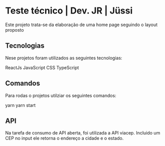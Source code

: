 # Teste técnico | Dev. JR | Jüssi

Este projeto trata-se da elaboração de uma home page seguindo o layout proposto

## Tecnologias 

Nese projetos foram utilizados as seguintes tecnologias:

ReactJs
JavaScript 
CSS
TypeScript

## Comandos

Para rodas o projetos utilziar os seguintes comandos:

yarn
yarn start

## API

Na tarefa de consumo de API aberta, foi utilizada a API viacep.
Incluido um CEP no input ele retorna o endereço  a cidade e o estado.
